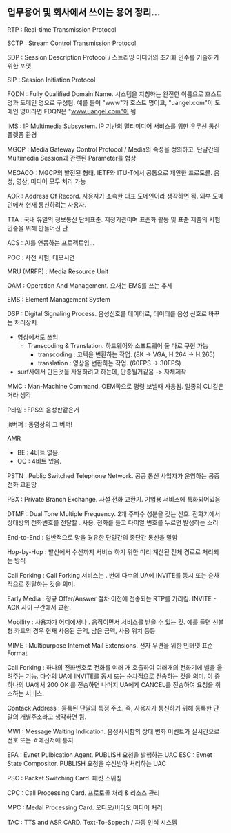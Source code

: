 ## 업무용어 및 회사에서 쓰이는 용어 정리...


RTP : Real-time Transmission Protocol

SCTP : Stream Control Transmission Protocol

SDP : Session Description Protocol / 스트리밍 미디어의 초기화 인수를 기술하기 위한 포맷

SIP : Session Initiation Protocol

FQDN : Fully Qualified Domain Name. 시스템을 지칭하는 완전한 이름으로 호스트 명과 도메인 명으로 구성됨. 예를 들어 "www"가 호스트 명이고, "uangel.com"이 도메인 명이라면 FDQN은 "www.uangel.com"이 됨

IMS : IP Multimedia Subsystem. IP 기반의 멀티미디어 서비스를 위한 유무선 통신 플랫폼 환경

MGCP : Media Gateway Control Protocol / Media의 속성을 정의하고, 단말간의 Multimedia Session과 관련된 Parameter를 협상

MEGACO : MGCP의 발전된 형태. IETF와 ITU-T에서 공통으로 제안한 프로토콜. 음성, 영상, 미디어 모두 처리 가능

AOR : Address Of Record. 사용자가 소속한 대표 도메인이라 생각하면 됨. 외부 도메인에서 현재 통신하려는 사용자.

TTA : 국내 유일의 정보통신 단체표준. 제정기관이며 표준화 활동 및 표준 제품의 시험인증을 위해 만들어진 단

ACS : AI를 연동하는 프로젝트임...

POC : 사전 시험, 데모시연

MRU (MRFP) : Media Resource Unit

OAM : Operation And Management. 요새는 EMS를 쓰는 추세

EMS : Element Management System 

DSP : Digital Signaling Process. 음성신호를 데이터로, 데이터를 음성 신호로 바꾸는 처리장치.
- 영상에서도 쓰임
  - Transcoding & Translation. 하드웨어와 소프트웨어 둘 다로 구현 가능
    - transcoding : 코텍을 변환하는 작업. (8K -> VGA, H.264 -> H.265)
    - translation : 영상을 변환하는 작업. (60FPS -> 30FPS)
- surf사에서 만든것을 사용하려고 하는데, 단종될거같음 -> 자체제작

MMC : Man-Machine Command. OEM쪽으로 명령 보낼때 사용됨. 일종의 CLI같은거라 생각

P타임 : FPS의 음성판같은거

jit버퍼 : 동영상의 그 버퍼!

AMR
- BE : 4비트 없음. 
- OC : 4비트 있음.

PSTN : Public Switched Telephone Network. 공공 통신 사업자가 운영하는 공중 전화 교환망

PBX : Private Branch Exchange. 사설 전화 교환기. 기업용 서비스에 특화되어있음 

DTMF : Dual Tone Multiple Frequency. 2개 주파수 성분을 갖는 신호. 전화기에서 상대방의 전화번호를 전달할 . 사용. 전화를 들고 다이얼 번호를 누르면 발생하는 소리.

End-to-End : 일반적으로 망을 경유한 단말간의 종단간 통신을 말함

Hop-by-Hop : 발신에서 수신까지 서비스 하기 위한 미리 계산된 전체 경로로 처리되는 방식

Call Forking : Call Forking 서비스는 . 번에 다수의 UA에 INVITE를 동시 또는 순차적으로 전달하는 것을 의미.

Early Media : 정규 Offer/Answer 절차 이전에 전송되는 RTP를 가리킴. INVITE - ACK 사이 구간에서 교환.

Mobility : 사용자가 어디에서나 . 움직이면서 서비스를 받을 수 있는 것. 예를 들면 선불형 카드의 경우 현재 사용된 금액, 남은 금액, 사용 위치 등등

MIME : Multipurpose Internet Mail Extensions. 전자 우편을 위한 인터넷 표준 Format

Call Forking : 하나의 전화번호로 전화를 여러 개 호출하여 여러개의 전화기에 벨을 울려주는 기능. 다수의 UA에 INVITE를 동시 또는 순차적으로 전송하는 것을 의미. 이 중 하나의 UA에서 200 OK 를 전송하면 나머지  UA에게 CANCEL를 전송하여 요청을 취소하는 서비스.

Contack Address : 등록된 단말의 특정 주소. 즉, 사용자가 통신하기 위해 등록한 단말의 개별주소라고 생각하면 됨.

MWI : Message Waiting Indication. 음성사서함의 상태 변화 이벤트가 실시간으로 전호 또는 ㅎ메신저에 통지

EPA : Evnet Pulbication Agent. PUBLISH 요청을 발행하는 UAC
ESC : Evnet State Compositor. PUBLISH 요청을 수신받아 처리하는 UAC

PSC : Packet Switching Card. 패킷 스위칭

CPC : Call Processing Card. 프로토콜 처리 & 리소스 관리

MPC : Medai Processing Card. 오디오/비디오 미디어 처리

TAC : TTS and ASR CARD. Text-To-Sppech / 자동 인식 시스템
